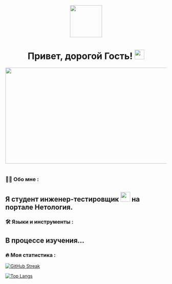 <div id="header" align="center">
  <img src="https://media.giphy.com/media/M9gbBd9nbDrOTu1Mqx/giphy.gif" width="100"/>
</div>
<!-- <div id="badges" align="center">
  <a href="#">
    <img src="https://img.shields.io/badge/LinkedIn-blue?style=for-the-badge&logo=linkedin&logoColor=white" alt="LinkedIn Badge"/>
  </a>
  <a href="#">
    <img src="https://img.shields.io/badge/YouTube-red?style=for-the-badge&logo=youtube&logoColor=white" alt="Youtube Badge"/>
  </a>
  <a href="#">
    <img src="https://img.shields.io/badge/Twitter-blue?style=for-the-badge&logo=twitter&logoColor=white" alt="Twitter Badge"/>
  </a>
</div>
-->
<div align="center">
  <img src="https://komarev.com/ghpvc/?username=topcer&style=flat-square&color=blue" alt=""/>
</div>
<div align="center">
  <h1>
  Привет, дорогой Гость!
  <img src="https://media.giphy.com/media/hvRJCLFzcasrR4ia7z/giphy.gif" width="30px"/>
  </h1>
</div>
<div align="center">
  <img src="https://media.giphy.com/media/dWesBcTLavkZuG35MI/giphy.gif" width="600" height="300"/>
</div>
<h1></h1>

### :man_technologist: Обо мне :
Я студент инженер-тестировщик  <img src="https://media.giphy.com/media/WUlplcMpOCEmTGBtBW/giphy.gif" width="30"> на портале Нетология.
---

### :hammer_and_wrench: Языки и инструменты :
В процессе изучения...
---

### :fire: Моя статистика :
[![GitHub Streak](http://github-readme-streak-stats.herokuapp.com?user=Topcer&theme=dark&locale=ru)](https://git.io/streak-stats)

[![Top Langs](https://github-readme-stats.vercel.app/api/top-langs/?username=topcer&layout=compact&theme=vision-friendly-dark)](https://github.com/anuraghazra/github-readme-stats)
          

